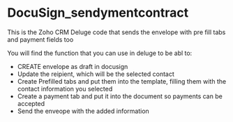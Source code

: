 # DocuSign_sendymentcontract
This is the Zoho CRM Deluge code that sends the envelope with pre fill tabs and payment fields too 

You will find the function that you can use in deluge to be abl to:

- CREATE envelope as draft in docusign 
- Update the reipient, which will be the selected contact
- Create Prefilled tabs and put them into the template, filling them with the contact information you selected
- Create  a payment tab and put it into the document so payments can be accepted
- Send the enveope with the added information 

